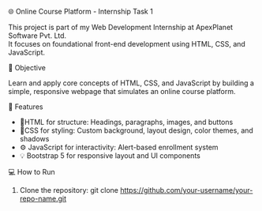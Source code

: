 🌐 Online Course Platform - Internship Task 1

This project is part of my Web Development Internship at ApexPlanet Software Pvt. Ltd.  
It focuses on foundational front-end development using HTML, CSS, and JavaScript.

🎯 Objective

Learn and apply core concepts of HTML, CSS, and JavaScript by building a simple, responsive webpage that simulates an online course platform.


🧪 Features

- 📄HTML for structure: Headings, paragraphs, images, and buttons
- 🎨CSS for styling: Custom background, layout design, color themes, and shadows
- ⚙️ JavaScript for interactivity: Alert-based enrollment system
- 💡 Bootstrap 5 for responsive layout and UI components


💻 How to Run

1. Clone the repository:
   git clone https://github.com/your-username/your-repo-name.git
